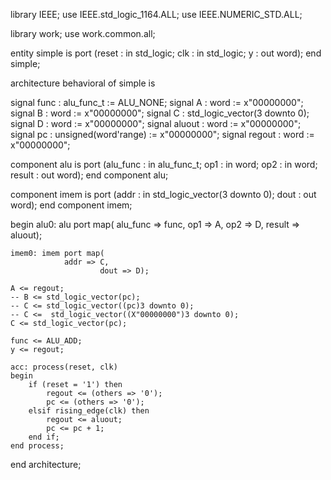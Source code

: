 library IEEE;
use IEEE.std_logic_1164.ALL;
use IEEE.NUMERIC_STD.ALL;

library work;
use work.common.all;

entity simple is
    port (reset : in  std_logic;
          clk   : in  std_logic;
			 y : out word);
end simple;

architecture behavioral of simple is

signal func : alu_func_t := ALU_NONE;
signal A : word := x"00000000";
signal B : word := x"00000000";
signal C : std_logic_vector(3 downto 0);
signal D : word := x"00000000";
signal aluout : word := x"00000000";
signal pc : unsigned(word'range) := x"00000000";
signal regout : word := x"00000000";
	 
component alu is
port (alu_func : in  alu_func_t;
      op1      : in  word;
      op2      : in  word;
		result   : out word);
end component alu;

component imem is
port (addr : in std_logic_vector(3 downto 0);
        dout : out word);
end component imem;

begin
	alu0: alu port map(
				alu_func => func,
            op1 => A,
            op2 => D,
				result => aluout);

	imem0: imem port map(
				addr => C,
            			dout => D);
		  
	A <= regout;
	-- B <= std_logic_vector(pc);
	-- C <= std_logic_vector((pc)3 downto 0);
	-- C <=  std_logic_vector((X"00000000")3 downto 0);
	C <= std_logic_vector(pc);

	func <= ALU_ADD;
	y <= regout;
	
	acc: process(reset, clk) 
	begin 
		if (reset = '1') then 
			regout <= (others => '0'); 
			pc <= (others => '0');
		elsif rising_edge(clk) then 
			regout <= aluout;
			pc <= pc + 1;
		end if; 
	end process; 
end architecture;
